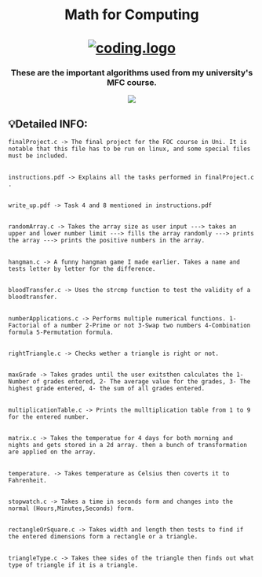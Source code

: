 <h1 align="center">
  <br>
  Math for Computing
  <br>
  <br>
  <a href="https://github.com/Yousinator/Math-For-Computing"><img src="https://d2r55xnwy6nx47.cloudfront.net/uploads/2019/04/Multiplication_1920x1080_Lede.gif" alt="coding.logo"></a>
  
</h1>

<h3 align="center">These are the important algorithms used from my university's MFC course.</h3>

<p align="center">
  <a href="">
    <img src="https://img.shields.io/badge/Written in-Java-red.svg">

  </a>
  </p>

## 💡Detailed INFO:
```finalProject.c -> The final project for the FOC course in Uni. It is notable that this file has to be run on linux, and some special files must be included.```
##
```instructions.pdf -> Explains all the tasks performed in finalProject.c .```
##
```write_up.pdf -> Task 4 and 8 mentioned in instructions.pdf```
##
```randomArray.c -> Takes the array size as user input ---> takes an upper and lower number limit ---> fills the array randomly ---> prints the array ---> prints the positive numbers in the array.```
##
```hangman.c -> A funny hangman game I made earlier. Takes a name and tests letter by letter for the difference.```
##
```bloodTransfer.c -> Uses the strcmp function to test the validity of a bloodtransfer.```
##
```numberApplications.c -> Performs multiple numerical functions. 1-Factorial of a number 2-Prime or not 3-Swap two numbers 4-Combination formula 5-Permutation formula.```
##
```rightTriangle.c -> Checks wether a triangle is right or not.```
##
```maxGrade -> Takes grades until the user exitsthen calculates the 1- Number of grades entered, 2- The average value for the grades, 3- The highest grade entered, 4- the sum of all grades entered.```
##
```multiplicationTable.c -> Prints the mulltiplication table from 1 to 9 for the entered number.```
##
```matrix.c -> Takes the temperatue for 4 days for both morning and nights and gets stored in a 2d array. then a bunch of transformation are applied on the array.```

##
```temperature. -> Takes temperature as Celsius then coverts it to Fahrenheit.```
##
```stopwatch.c -> Takes a time in seconds form and changes into the normal (Hours,Minutes,Seconds) form.```
##
```rectangleOrSquare.c -> Takes width and length then tests to find if the entered dimensions form a rectangle or a triangle.```
##
```triangleType.c -> Takes thee sides of the triangle then finds out what type of triangle if it is a triangle.```
##

